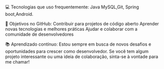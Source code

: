 
💻 Tecnologias que uso frequentemente:
 Java MySQL,Git, Spring boot,Android.

🚀 Objetivos no GitHub:
Contribuir para projetos de código aberto Aprender novas tecnologias e melhores práticas
 Ajudar e colaborar com a comunidade de desenvolvedores

📚 Aprendizado contínuo: Estou sempre em busca de novos desafios e oportunidades para crescer como desenvolvedor. Se você tem algum projeto interessante ou uma ideia de colaboração, sinta-se à vontade para me chamar!
